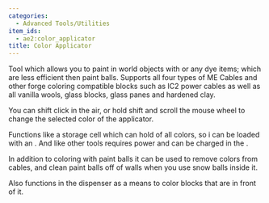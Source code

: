 ```yaml
---
categories:
  - Advanced Tools/Utilities
item_ids:
  - ae2:color_applicator
title: Color Applicator
---
```


Tool which allows you to paint in world objects with <ItemLink
id="white_paint_ball"/> or any dye items; which
are less efficient then paint balls. Supports all four types of ME Cables and
other forge coloring compatible blocks such as IC2 power cables as well as all
vanilla wools, glass blocks, glass panes and hardened clay.

You can shift click in the air, or hold shift and scroll the mouse wheel to
change the selected color of the applicator.

Functions like a storage cell which can hold <ItemLink
id="white_paint_ball"/> of all colors, so i can
be loaded with an <ItemLink id="chest"/>. And
like other tools requires power and can be charged in the <ItemLink
id="charger"/>.

In addition to coloring with paint balls it can be used to remove colors from
cables, and clean paint balls off of walls when you use snow balls inside it.

Also functions in the dispenser as a means to color blocks that are in front
of it.

<RecipeFor id="color_applicator" />
